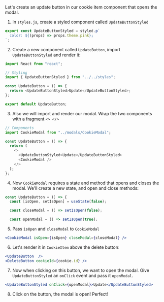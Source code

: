 Let's create an update button in our cookie item component that opens the modal.

1. In `styles.js`, create a styled component called `UpdateButtonStyled`

```javascript
export const UpdateButtonStyled = styled.p`
  color: ${(props) => props.theme.pink};
`;
```

2. Create a new component called `UpdateButton`, import `UpdateButtonStyled` and render it:

```javascript
import React from "react";

// Styling
import { UpdateButtonStyled } from "../../styles";

const UpdateButton = () => {
  return <UpdateButtonStyled>Update</UpdateButtonStyled>;
};

export default UpdateButton;
```

3. Also we will import and render our modal. Wrap the two components with a fragment `<> </>`

```javascript
// Components
import CookieModal from "../modals/CookieModal";

const UpdateButton = () => {
  return (
    <>
      <UpdateButtonStyled>Update</UpdateButtonStyled>
      <CookieModal />
    </>
  );
};
```

4. Now `CookieModal` requires a state and method that opens and closes the modal. We'll create a new state, and open and close methods:

```javascript
const UpdateButton = () => {
  const [isOpen, setIsOpen] = useState(false);

  const closeModal = () => setIsOpen(false);

  const openModal = () => setIsOpen(true);
```

5. Pass `isOpen` and `closeModal` to `CookieModal`

```jsx
<CookieModal isOpen={isOpen} closeModal={closeModal} />
```

6. Let's render it in `CookieItem` above the delete button:

```jsx
<UpdateButton  />
<DeleteButton cookieId={cookie.id} />
```

7. Now when clicking on this button, we want to open the modal. Give `UpdateButtonStyled` an `onClick` event and pass it `openModal`.

```jsx
<UpdateButtonStyled onClick={openModal}>Update</UpdateButtonStyled>
```

8. Click on the button, the modal is open! Perfect!

